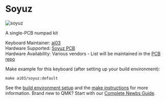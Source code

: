 # Soyuz

![soyuz](https://raw.githubusercontent.com/ai03-2725/Soyuz/master/Renders/Front.png)

A single-PCB numpad kit  

Keyboard Maintainer: [ai03](https://github.com/ai03-2725)  
Hardware Supported: [Soyuz PCB](https://github.com/ai03-2725/soyuz)  
Hardware Availability: Various vendors - List will be maintained in the [PCB repo](https://github.com/ai03-2725/soyuz)  

Make example for this keyboard (after setting up your build environment):

    make ai03/soyuz:default

See the [build environment setup](https://docs.qmk.fm/#/getting_started_build_tools) and the [make instructions](https://docs.qmk.fm/#/getting_started_make_guide) for more information. Brand new to QMK? Start with our [Complete Newbs Guide](https://docs.qmk.fm/#/newbs).
